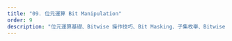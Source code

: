 ```yaml
---
title: "09. 位元運算 Bit Manipulation"
order: 9
description: "位元運算基礎、Bitwise 操作技巧、Bit Masking、子集枚舉、Bitwise Trie 與狀態壓縮 DP"
---
```

